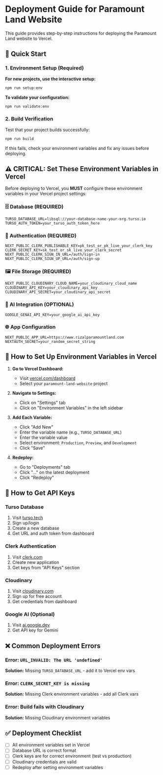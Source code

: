 # Deployment Guide for Paramount Land Website

This guide provides step-by-step instructions for deploying the Paramount Land website to Vercel.

## 🚀 Quick Start

### 1. Environment Setup (Required)

**For new projects, use the interactive setup:**

```bash
npm run setup:env
```

**To validate your configuration:**

```bash
npm run validate:env
```

### 2. Build Verification

Test that your project builds successfully:

```bash
npm run build
```

If this fails, check your environment variables and fix any issues before deploying.

## ⚠️ CRITICAL: Set These Environment Variables in Vercel

Before deploying to Vercel, you **MUST** configure these environment variables in your Vercel project settings:

### 🗄️ **Database (REQUIRED)**

```env
TURSO_DATABASE_URL=libsql://your-database-name-your-org.turso.io
TURSO_AUTH_TOKEN=your_turso_auth_token_here
```

### 🔐 **Authentication (REQUIRED)**

```env
NEXT_PUBLIC_CLERK_PUBLISHABLE_KEY=pk_test_or_pk_live_your_clerk_key
CLERK_SECRET_KEY=sk_test_or_sk_live_your_clerk_secret
NEXT_PUBLIC_CLERK_SIGN_IN_URL=/auth/sign-in
NEXT_PUBLIC_CLERK_SIGN_UP_URL=/auth/sign-up
```

### 🖼️ **File Storage (REQUIRED)**

```env
NEXT_PUBLIC_CLOUDINARY_CLOUD_NAME=your_cloudinary_cloud_name
CLOUDINARY_API_KEY=your_cloudinary_api_key
CLOUDINARY_API_SECRET=your_cloudinary_api_secret
```

### 🤖 **AI Integration (OPTIONAL)**

```env
GOOGLE_GENAI_API_KEY=your_google_ai_api_key
```

### 🌐 **App Configuration**

```env
NEXT_PUBLIC_APP_URL=https://www.rizalparamountland.com
NEXTAUTH_SECRET=your_random_secret_string
```

## 🚀 How to Set Up Environment Variables in Vercel

1. **Go to Vercel Dashboard:**

   - Visit [vercel.com/dashboard](https://vercel.com/dashboard)
   - Select your `paramount-land-website` project

2. **Navigate to Settings:**

   - Click on "Settings" tab
   - Click on "Environment Variables" in the left sidebar

3. **Add Each Variable:**

   - Click "Add New"
   - Enter the variable name (e.g., `TURSO_DATABASE_URL`)
   - Enter the variable value
   - Select environment: `Production`, `Preview`, and `Development`
   - Click "Save"

4. **Redeploy:**
   - Go to "Deployments" tab
   - Click "..." on the latest deployment
   - Click "Redeploy"

## 🔑 How to Get API Keys

### Turso Database

1. Visit [turso.tech](https://turso.tech)
2. Sign up/login
3. Create a new database
4. Get URL and auth token from dashboard

### Clerk Authentication

1. Visit [clerk.com](https://clerk.com)
2. Create new application
3. Get keys from "API Keys" section

### Cloudinary

1. Visit [cloudinary.com](https://cloudinary.com)
2. Sign up for free account
3. Get credentials from dashboard

### Google AI (Optional)

1. Visit [ai.google.dev](https://ai.google.dev)
2. Get API key for Gemini

## ❌ Common Deployment Errors

### Error: `URL_INVALID: The URL 'undefined'`

**Solution:** Missing `TURSO_DATABASE_URL` - add it to Vercel env vars

### Error: `CLERK_SECRET_KEY is missing`

**Solution:** Missing Clerk environment variables - add all Clerk vars

### Error: Build fails with Cloudinary

**Solution:** Missing Cloudinary environment variables

## ✅ Deployment Checklist

- [ ] All environment variables set in Vercel
- [ ] Database URL is correct format
- [ ] Clerk keys are for correct environment (test vs production)
- [ ] Cloudinary credentials are valid
- [ ] Redeploy after setting environment variables
